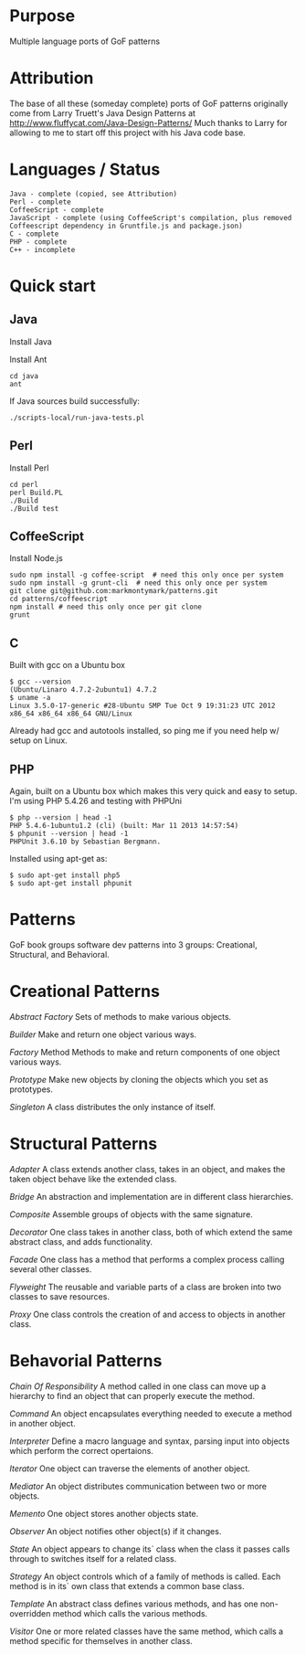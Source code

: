 # Purpose

Multiple language ports of GoF patterns

# Attribution

The base of all these (someday complete) ports of GoF patterns originally come from Larry Truett's Java Design Patterns at http://www.fluffycat.com/Java-Design-Patterns/
Much thanks to Larry for allowing to me to start off this project with his Java code base.

# Languages / Status

	Java - complete (copied, see Attribution)
	Perl - complete
	CoffeeScript - complete
	JavaScript - complete (using CoffeeScript's compilation, plus removed Coffeescript dependency in Gruntfile.js and package.json)
	C - complete
	PHP - complete
	C++ - incomplete

# Quick start

## Java

Install Java

Install Ant

	cd java
	ant

If Java sources build successfully:

	./scripts-local/run-java-tests.pl

## Perl

Install Perl

	cd perl
	perl Build.PL
	./Build
	./Build test

## CoffeeScript

Install Node.js

	sudo npm install -g coffee-script  # need this only once per system
	sudo npm install -g grunt-cli  # need this only once per system
	git clone git@github.com:markmontymark/patterns.git
	cd patterns/coffeescript
	npm install # need this only once per git clone
	grunt

## C

Built with gcc on a Ubuntu box

	$ gcc --version
	(Ubuntu/Linaro 4.7.2-2ubuntu1) 4.7.2
	$ uname -a
	Linux 3.5.0-17-generic #28-Ubuntu SMP Tue Oct 9 19:31:23 UTC 2012 x86_64 x86_64 x86_64 GNU/Linux

Already had gcc and autotools installed, so ping me if you need help w/ setup on Linux.

## PHP

Again, built on a Ubuntu box which makes this very quick and easy to setup.  I'm using PHP 5.4.26 and testing with PHPUni

	$ php --version | head -1
	PHP 5.4.6-1ubuntu1.2 (cli) (built: Mar 11 2013 14:57:54) 
	$ phpunit --version | head -1
	PHPUnit 3.6.10 by Sebastian Bergmann.

Installed using apt-get as:
	
	$ sudo apt-get install php5
	$ sudo apt-get install phpunit




# Patterns

GoF book groups software dev patterns into 3 groups:  Creational, Structural, and Behavioral.


# Creational Patterns

*Abstract Factory* 	Sets of methods to make various objects.

*Builder* 	Make and return one object various ways.

*Factory* Method 	Methods to make and return components of one object various ways.

*Prototype* 	Make new objects by cloning the objects which you set as prototypes.

*Singleton* 	A class distributes the only instance of itself.


# Structural Patterns

*Adapter* 	A class extends another class, takes in an object, and makes the taken object behave like the extended class.

*Bridge* 	An abstraction and implementation are in different class hierarchies.

*Composite* 	Assemble groups of objects with the same signature.

*Decorator* 	One class takes in another class, both of which extend the same abstract class, and adds functionality.

*Facade* 	One class has a method that performs a complex process calling several other classes.

*Flyweight* 	The reusable and variable parts of a class are broken into two classes to save resources.

*Proxy* 	One class controls the creation of and access to objects in another class.

# Behavorial Patterns

*Chain Of Responsibility* 	A method called in one class can move up a hierarchy to find an object that can properly execute the method.

*Command* 	An object encapsulates everything needed to execute a method in another object.

*Interpreter* 	Define a macro language and syntax, parsing input into objects which perform the correct opertaions.

*Iterator* 	One object can traverse the elements of another object.

*Mediator* 	An object distributes communication between two or more objects.

*Memento* 	One object stores another objects state.

*Observer* 	An object notifies other object(s) if it changes.

*State* 	An object appears to change its` class when the class it passes calls through to switches itself for a related class.

*Strategy* 	An object controls which of a family of methods is called. Each method is in its` own class that extends a common base class.

*Template* 	An abstract class defines various methods, and has one non-overridden method which calls the various methods.

*Visitor* 	One or more related classes have the same method, which calls a method specific for themselves in another class.


